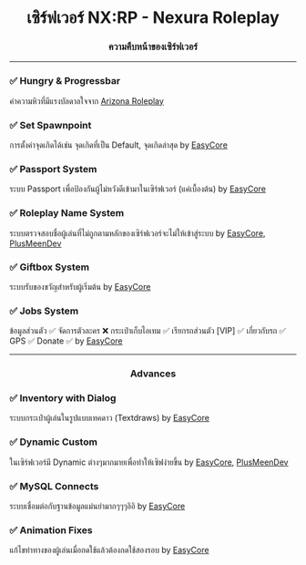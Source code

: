<h1 align="center">เซิร์ฟเวอร์ NX:RP - Nexura Roleplay</h1>
<h3 align="center">ความคืบหน้าของเซิร์ฟเวอร์</h3>

<hr>
<h3 align="left">✅ Hungry & Progressbar</h3>
<p>ค่าความหิวที่มีแรงบัลดาลใจจาก <a href="https://arizona-rp.com">Arizona Roleplay</a></p>
<h3 align="left">✅ Set Spawnpoint</h3>
<p>การตั้งค่าจุดเกิดได้เช่น จุดเกิดที่เป็น Default, จุดเกิดล่าสุด by <a href="https://github.com/exsycore">EasyCore</a></p>
<h3 align="left">✅ Passport System</h3>
<p>ระบบ Passport เพื่อป้องกันผู้ไม่หวังดีเข้ามาในเซิร์ฟเวอร์ (แค่เบื้องต้น) by <a href="https://github.com/exsycore">EasyCore</a></p>
<h3 align="left">✅ Roleplay Name System</h3>
<p>ระบบตรวจสอบชื่อผู้เล่นที่ไม่ถูกตามหลักของเซิร์ฟเวอร์จะไม่ให้เข้าสู่ระบบ by <a href="https://github.com/exsycore">EasyCore</a>, <a href="https://github.com/PlusMeenDev">PlusMeenDev</a></p>
<h3 align="left">✅ Giftbox System</h3>
<p>ระบบรับของขวัญสำหรับผู้เริ่มต้น by <a href="https://github.com/exsycore">EasyCore</a></p>
<h3 align="left">✅ Jobs System</h3>
<p> ข้อมูลส่วนตัว ✅
จัดการตัวละคร ❌
กระเป๋าเก็บไอเทม ✅
เรียกรถส่วนตัว [VIP] ✅
เกี่ยวกับรถ ✅
GPS ✅
Donate ✅ by <a href="https://github.com/exsycore">EasyCore</a></p>
<hr>
<h3 align="center">Advances</h3>
<h3 align="left">✅ Inventory with Dialog</h3>
<p>ระบบกระเป๋าผู้เล่นในรูปแบบเทคดาว (Textdraws) by <a href="https://github.com/exsycore">EasyCore</a></p>
<h3 align="left">✅ Dynamic Custom</h3>
<p>ในเซิร์ฟเวอร์มี Dynamic ต่างๆมากมายเพื่อทำให้เซิฟง่ายขึ้น by <a href="https://github.com/exsycore">EasyCore</a>, <a href="https://github.com/PlusMeenDev">PlusMeenDev</a></p>
<h3 align="left">✅ MySQL Connects</h3>
<p>ระบบเชื่อมต่อกับฐานข้อมูลแม่นยำมากๆๆๆอิอิ by <a href="https://github.com/exsycore">EasyCore</a></p>
<h3 align="left">✅ Animation Fixes</h3>
<p>แก้ไขท่าทางของผู้เล่นเมื่อกดใช้แล้วต้องกดใช้สองรอบ by <a href="https://github.com/exsycore">EasyCore</a></p>
<br>
